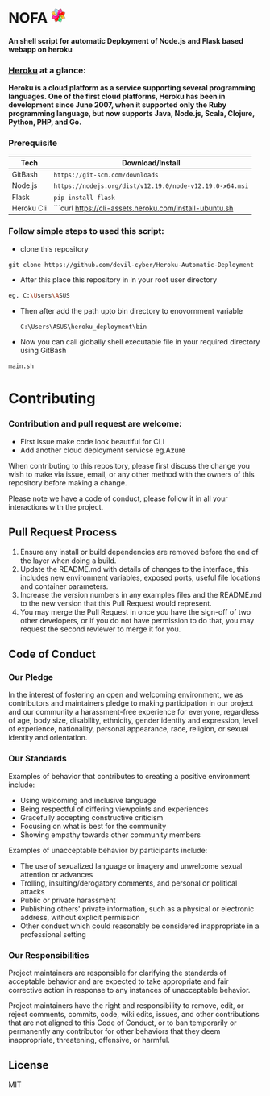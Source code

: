 # NOFA <img src="icon/icon.png" width="30" style="border-radius:50%">
#### An shell script for automatic Deployment of Node.js and Flask based webapp on heroku
### [Heroku](https://heroku.com) at a glance:
**Heroku is a cloud platform as a service supporting several programming languages. One of the first cloud platforms, Heroku has been in development since June 2007, when it supported only the Ruby programming language, but now supports Java, Node.js, Scala, Clojure, Python, PHP, and Go.**
### Prerequisite

| Tech | Download/Install |
| ------ | ------ |
| GitBash| ```https://git-scm.com/downloads```|
| Node.js | ```https://nodejs.org/dist/v12.19.0/node-v12.19.0-x64.msi``` |
| Flask | ```pip install flask``` |
| Heroku Cli | ```curl https://cli-assets.heroku.com/install-ubuntu.sh | sh``` |
 

### Follow simple steps to used this script:
- clone this repository
```
git clone https://github.com/devil-cyber/Heroku-Automatic-Deployment

```
- After this place this repository in in your root user directory
```sh
eg. C:\Users\ASUS
```
- Then after add the path upto bin directory to enovornment variable
  ```sh
  C:\Users\ASUS\heroku_deployment\bin
  ```
- Now you can call globally shell executable file in your required directory using GitBash
```sh
main.sh
```
# Contributing
### Contribution and pull request are welcome:
- First issue make code look beautiful for CLI
- Add another cloud deployment servicse eg.Azure

When contributing to this repository, please first discuss the change you wish to make via issue,
email, or any other method with the owners of this repository before making a change. 

Please note we have a code of conduct, please follow it in all your interactions with the project.

## Pull Request Process

1. Ensure any install or build dependencies are removed before the end of the layer when doing a 
   build.
2. Update the README.md with details of changes to the interface, this includes new environment 
   variables, exposed ports, useful file locations and container parameters.
3. Increase the version numbers in any examples files and the README.md to the new version that this
   Pull Request would represent.  
4. You may merge the Pull Request in once you have the sign-off of two other developers, or if you 
   do not have permission to do that, you may request the second reviewer to merge it for you.

## Code of Conduct

### Our Pledge

In the interest of fostering an open and welcoming environment, we as
contributors and maintainers pledge to making participation in our project and
our community a harassment-free experience for everyone, regardless of age, body
size, disability, ethnicity, gender identity and expression, level of experience,
nationality, personal appearance, race, religion, or sexual identity and
orientation.

### Our Standards

Examples of behavior that contributes to creating a positive environment
include:

* Using welcoming and inclusive language
* Being respectful of differing viewpoints and experiences
* Gracefully accepting constructive criticism
* Focusing on what is best for the community
* Showing empathy towards other community members

Examples of unacceptable behavior by participants include:

* The use of sexualized language or imagery and unwelcome sexual attention or
advances
* Trolling, insulting/derogatory comments, and personal or political attacks
* Public or private harassment
* Publishing others' private information, such as a physical or electronic
  address, without explicit permission
* Other conduct which could reasonably be considered inappropriate in a
  professional setting

### Our Responsibilities

Project maintainers are responsible for clarifying the standards of acceptable
behavior and are expected to take appropriate and fair corrective action in
response to any instances of unacceptable behavior.

Project maintainers have the right and responsibility to remove, edit, or
reject comments, commits, code, wiki edits, issues, and other contributions
that are not aligned to this Code of Conduct, or to ban temporarily or
permanently any contributor for other behaviors that they deem inappropriate,
threatening, offensive, or harmful.

License
----

MIT

 
 
 